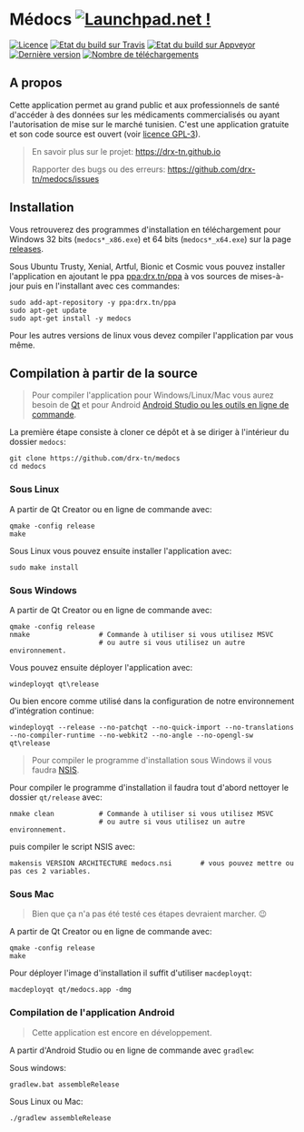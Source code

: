 # Médocs [![Launchpad.net !](http://media.launchpad.net/lp-badge-kit/launchpad-badge-w120px.png)](https://launchpad.net/medocs)
[![Licence](https://img.shields.io/github/license/drx-tn/medocs.svg)](LICENSE) [![Etat du build sur Travis](https://travis-ci.org/drx-tn/medocs.svg?branch=master)](https://travis-ci.org/drx-tn/medocs) [![Etat du build sur Appveyor](https://ci.appveyor.com/api/projects/status/9auqcy32ae4uvy5c?svg=true)](https://ci.appveyor.com/project/drxtun61291/medocs) [![Dernière version](https://img.shields.io/github/release/drx-tn/medocs.svg)](https://github.com/drx-tn/medocs/releases/latest) [![Nombre de téléchargements](https://img.shields.io/github/downloads/drx-tn/medocs/total.svg)](https://github.com/drx-tn/medocs/releases)
## A propos
Cette application permet au grand public et aux professionnels de santé d'accéder à des données sur les médicaments commercialisés ou ayant l'autorisation de mise sur le marché tunisien. C'est une application gratuite et son code source est ouvert (voir [licence GPL-3](LICENSE)).
> En savoir plus sur le projet: https://drx-tn.github.io
> 
> Rapporter des bugs ou des erreurs: https://github.com/drx-tn/medocs/issues

## Installation
Vous retrouverez des programmes d'installation en téléchargement pour Windows 32 bits (`medocs*_x86.exe`) et 64 bits (`medocs*_x64.exe`) sur la page [releases](https://github.com/drx-tn/medocs/releases).

Sous Ubuntu Trusty, Xenial, Artful, Bionic et Cosmic vous pouvez installer l'application en ajoutant le ppa [ppa:drx.tn/ppa](https://launchpad.net/~drx.tn/+archive/ubuntu/ppa) à vos sources de mises-à-jour puis en l'installant avec ces commandes:

    sudo add-apt-repository -y ppa:drx.tn/ppa
    sudo apt-get update
    sudo apt-get install -y medocs

Pour les autres versions de linux vous devez compiler l'application par vous même.

## Compilation à partir de la source
> Pour compiler l'application pour Windows/Linux/Mac vous aurez besoin de [Qt](https://www.qt.io/download-qt-installer) et pour Android [Android Studio ou les outils en ligne de commande](https://developer.android.com/studio/#downloads).

La première étape consiste à cloner ce dépôt et à se diriger à l'intérieur du dossier `medocs`:

    git clone https://github.com/drx-tn/medocs
    cd medocs

### Sous Linux

A partir de Qt Creator ou en ligne de commande avec:

    qmake -config release
    make

Sous Linux vous pouvez ensuite installer l'application avec:

    sudo make install

### Sous Windows

A partir de Qt Creator ou en ligne de commande avec:

    qmake -config release
    nmake                 # Commande à utiliser si vous utilisez MSVC
                          # ou autre si vous utilisez un autre environnement.

Vous pouvez ensuite déployer l'application avec:

    windeployqt qt\release

Ou bien encore comme utilisé dans la configuration de notre environnement d'intégration continue:

    windeployqt --release --no-patchqt --no-quick-import --no-translations --no-compiler-runtime --no-webkit2 --no-angle --no-opengl-sw qt\release

> Pour compiler le programme d'installation sous Windows il vous faudra [NSIS](http://nsis.sourceforge.net).

Pour compiler le programme d'installation il faudra tout d'abord nettoyer le dossier `qt/release` avec:

    nmake clean           # Commande à utiliser si vous utilisez MSVC
                          # ou autre si vous utilisez un autre environnement.

puis compiler le script NSIS avec:

    makensis VERSION ARCHITECTURE medocs.nsi       # vous pouvez mettre ou pas ces 2 variables.

### Sous Mac

> Bien que ça n'a pas été testé ces étapes devraient marcher. :wink:

A partir de Qt Creator ou en ligne de commande avec:

    qmake -config release
    make

Pour déployer l'image d'installation il suffit d'utiliser `macdeployqt`:

    macdeployqt qt/medocs.app -dmg

### Compilation de l'application Android

> Cette application est encore en développement.

A partir d'Android Studio ou en ligne de commande avec `gradlew`:

Sous windows:

    gradlew.bat assembleRelease

Sous Linux ou Mac:

    ./gradlew assembleRelease

